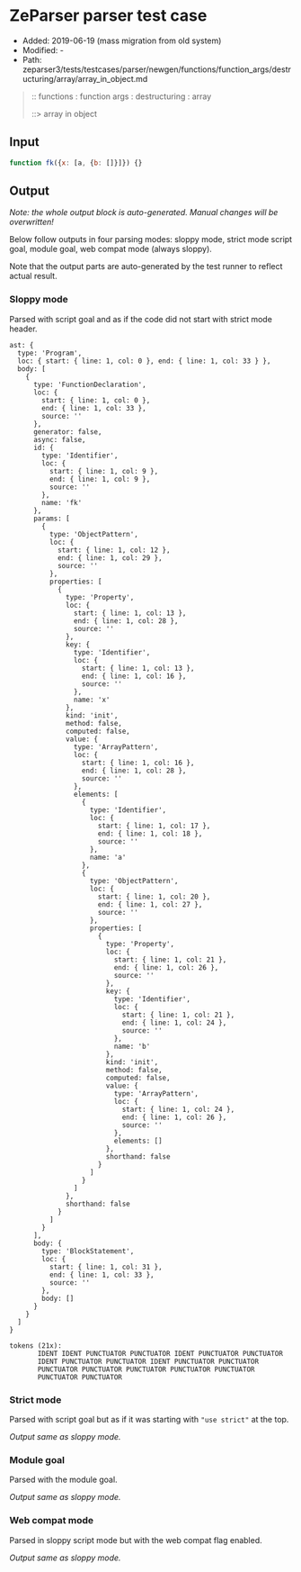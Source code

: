 # ZeParser parser test case

- Added: 2019-06-19 (mass migration from old system)
- Modified: -
- Path: zeparser3/tests/testcases/parser/newgen/functions/function_args/destructuring/array/array_in_object.md

> :: functions : function args : destructuring : array
>
> ::> array in object

## Input

`````js
function fk({x: [a, {b: []}]}) {}
`````

## Output

_Note: the whole output block is auto-generated. Manual changes will be overwritten!_

Below follow outputs in four parsing modes: sloppy mode, strict mode script goal, module goal, web compat mode (always sloppy).

Note that the output parts are auto-generated by the test runner to reflect actual result.

### Sloppy mode

Parsed with script goal and as if the code did not start with strict mode header.

`````
ast: {
  type: 'Program',
  loc: { start: { line: 1, col: 0 }, end: { line: 1, col: 33 } },
  body: [
    {
      type: 'FunctionDeclaration',
      loc: {
        start: { line: 1, col: 0 },
        end: { line: 1, col: 33 },
        source: ''
      },
      generator: false,
      async: false,
      id: {
        type: 'Identifier',
        loc: {
          start: { line: 1, col: 9 },
          end: { line: 1, col: 9 },
          source: ''
        },
        name: 'fk'
      },
      params: [
        {
          type: 'ObjectPattern',
          loc: {
            start: { line: 1, col: 12 },
            end: { line: 1, col: 29 },
            source: ''
          },
          properties: [
            {
              type: 'Property',
              loc: {
                start: { line: 1, col: 13 },
                end: { line: 1, col: 28 },
                source: ''
              },
              key: {
                type: 'Identifier',
                loc: {
                  start: { line: 1, col: 13 },
                  end: { line: 1, col: 16 },
                  source: ''
                },
                name: 'x'
              },
              kind: 'init',
              method: false,
              computed: false,
              value: {
                type: 'ArrayPattern',
                loc: {
                  start: { line: 1, col: 16 },
                  end: { line: 1, col: 28 },
                  source: ''
                },
                elements: [
                  {
                    type: 'Identifier',
                    loc: {
                      start: { line: 1, col: 17 },
                      end: { line: 1, col: 18 },
                      source: ''
                    },
                    name: 'a'
                  },
                  {
                    type: 'ObjectPattern',
                    loc: {
                      start: { line: 1, col: 20 },
                      end: { line: 1, col: 27 },
                      source: ''
                    },
                    properties: [
                      {
                        type: 'Property',
                        loc: {
                          start: { line: 1, col: 21 },
                          end: { line: 1, col: 26 },
                          source: ''
                        },
                        key: {
                          type: 'Identifier',
                          loc: {
                            start: { line: 1, col: 21 },
                            end: { line: 1, col: 24 },
                            source: ''
                          },
                          name: 'b'
                        },
                        kind: 'init',
                        method: false,
                        computed: false,
                        value: {
                          type: 'ArrayPattern',
                          loc: {
                            start: { line: 1, col: 24 },
                            end: { line: 1, col: 26 },
                            source: ''
                          },
                          elements: []
                        },
                        shorthand: false
                      }
                    ]
                  }
                ]
              },
              shorthand: false
            }
          ]
        }
      ],
      body: {
        type: 'BlockStatement',
        loc: {
          start: { line: 1, col: 31 },
          end: { line: 1, col: 33 },
          source: ''
        },
        body: []
      }
    }
  ]
}

tokens (21x):
       IDENT IDENT PUNCTUATOR PUNCTUATOR IDENT PUNCTUATOR PUNCTUATOR
       IDENT PUNCTUATOR PUNCTUATOR IDENT PUNCTUATOR PUNCTUATOR
       PUNCTUATOR PUNCTUATOR PUNCTUATOR PUNCTUATOR PUNCTUATOR
       PUNCTUATOR PUNCTUATOR
`````

### Strict mode

Parsed with script goal but as if it was starting with `"use strict"` at the top.

_Output same as sloppy mode._

### Module goal

Parsed with the module goal.

_Output same as sloppy mode._

### Web compat mode

Parsed in sloppy script mode but with the web compat flag enabled.

_Output same as sloppy mode._
